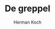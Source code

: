 ---
title: "De greppel"
author: "Herman Koch"
isbn: "9026332297"
isbn13: "9789026332296"
rating: "3"
publisher: "Ambo|Anthos "
pages: "320"
publishYear: "2016"
read: "2020"
goodreads_id: "31368475"
---